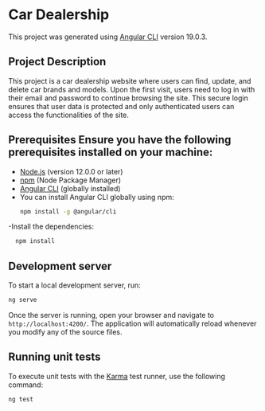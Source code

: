 # Car Dealership

This project was generated using [Angular CLI](https://github.com/angular/angular-cli) version 19.0.3. 

## Project Description

This project is a car dealership website where users can find, update, and delete car brands and models. 
Upon the first visit, users need to log in with their email and password to continue browsing the site.
This secure login ensures that user data is protected and only authenticated users can access the functionalities of the site.

## Prerequisites Ensure you have the following prerequisites installed on your machine: 
- [Node.js](https://nodejs.org/) (version 12.0.0 or later)
- [npm](https://www.npmjs.com/) (Node Package Manager)
- [Angular CLI](https://cli.angular.io/) (globally installed)
- You can install Angular CLI globally using npm:
  ```bash
  npm install -g @angular/cli
  
-Install the dependencies:

```bash
  npm install
```

## Development server

To start a local development server, run:

```bash
ng serve
```

Once the server is running, open your browser and navigate to `http://localhost:4200/`. The application will automatically reload whenever you modify any of the source files.


## Running unit tests

To execute unit tests with the [Karma](https://karma-runner.github.io) test runner, use the following command:

```bash
ng test
```


